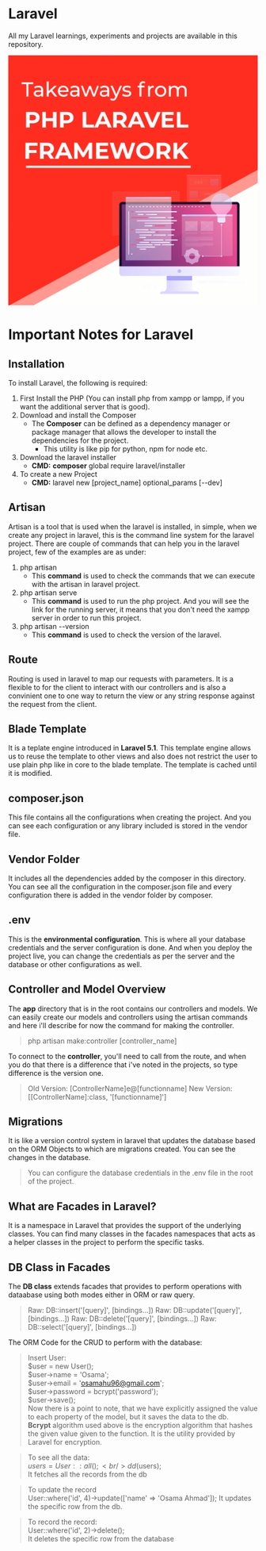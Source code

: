 # Laravel
All my Laravel learnings, experiments and projects are available in this repository.

![Main Laravel Image](main.gif)

# Important Notes for Laravel

## Installation
To install Laravel, the following is required:
1. First Install the PHP (You can install php from xampp or lampp, if you want the additional server that is good).
2. Download and install the Composer
	- The **Composer** can be defined as a dependency manager or package manager that allows the developer to install the dependencies for the project.
        - This utility is like pip for python, npm for node etc.
3. Download the laravel installer
	- **CMD:** **composer** global require laravel/installer
4. To create a new Project
	- **CMD:** laravel new [project_name] optional_params [--dev]

## Artisan
Artisan is a tool that is used when the laravel is installed, in simple, when we create any project in laravel, this is the command line system for the laravel project. There are couple of commands that can help you in the laravel project, few of the examples are as under:
1. php artisan
	- This **command** is used to check the commands that we can execute with the artisan in laravel project.
2. php artisan serve
	- This **command** is used to run the php project. And you will see the link for the running server, it means that you don't need the xampp server in order to run this project.
3. php artisan --version
	- This **command** is used to check the version of the laravel.

## Route
Routing is used in laravel to map our requests with parameters. It is a flexible to for the client to interact with our controllers and is also a convinient one to one way to return the view or any string response against the request from the client.

## Blade Template
It is a teplate engine introduced in **Laravel 5.1**. This template engine allows us to reuse the template to other views and also does not restrict the user to use plain php like in core to the blade template. The template is cached until it is modified.

## composer.json
This file contains all the configurations when creating the project. And you can see each configuration or any library included is stored in the vendor file. 

## Vendor Folder
It includes all the dependencies added by the composer in this directory. You can see all the configuration in the composer.json file and every configuration there is added in the vendor folder by composer. 

## .env
This is the **environmental configuration**. This is where all your database credentials and the server configuration is done. And when you deploy the project live, you can change the credentials as per the server and the database or other configurations as well.

## Controller and Model Overview
The **app** directory that is in the root contains our controllers and models. We can easily create our models and controllers using the artisan commands and here i'll describe for now the command for making the controller.

> php artisan make:controller [controller_name]

To connect to the **controller**, you'll need to call from the route, and when you do that there is a difference that i've noted in the projects, so type difference is the version one.
> Old Version: [ControllerName]e@[functionname]
> New Version: [[ControllerName]:class, '[functionname]']

## Migrations
It is like a version control system in laravel that updates the database based on the ORM Objects to which are migrations created. You can see the changes in the database.
> You can configure the database credentials in the .env file in the root of the project.

## What are Facades in Laravel?
It is a namespace in Laravel that provides the support of the underlying classes. You can find many classes in the facades namespaces that acts as a helper classes in the project to perform the specific tasks.
## DB Class in Facades

The **DB class** extends facades that provides to perform operations with dataabase using both modes either in ORM or raw query.
> Raw: DB::insert('[query]', [bindings...])
> Raw: DB::update('[query]', [bindings...])
> Raw: DB::delete('[query]', [bindings...])
> Raw: DB::select('[query]', [bindings...])

The ORM Code for the CRUD to perform with the database:
> Insert User: <br/>
  $user = new User(); <br/>
  $user->name = 'Osama'; <br/>
  $user->email = 'osamahu96@gmail.com'; <br/>
  $user->password = bcrypt('password'); <br/>
  $user->save();<br/>
  Now there is a point to note, that we have explicitly assigned the value to each property of the model, but it saves the data to the db.<br/>
  **Bcrypt** algorithm used above is the encryption algorithm that hashes the given value given to the function. It is the utility provided by Laravel for encryption.

> To see all the data: <br/>
  $users = User::all(); <br/>
  dd($users); <br/>
  It fetches all the records from the db

> To update the record <br/>
  User::where('id', 4)->update(['name' => 'Osama Ahmad']);
  It updates the specific row from the db.


> To record the record: <br/>
  User::where('id', 2)->delete(); <br/>
  It deletes the specific row from the database

